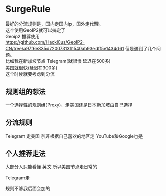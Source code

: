 # SurgeRule
最好的分流规则是，国内走国内ip，国外走代理。  
这个使用GeoIP2就可以搞定了  
Geoip2 推荐使用  
https://github.com/Hackl0us/GeoIP2-CN/tree/a97f6e835d7200731311540ab93edff5e1434d61
但是遇到了几个问题。  
比如我在新加坡节点 Telegram(就很慢 延迟在500多)  
美国就很快(延迟在300多)  
这个时候就要考虑到分流
## 规则组的想法
一个选择性的规则组(Proxy)，走美国还是日本新加坡由自己选择


## 分流规则
Telegram 走美国
奈非根据自己喜欢的地区走
YouTube和Google也是
## 个人推荐走法
大部分人只能看懂 英文 所以美国节点走日常的

Telegram走

规则不够我后面会加的